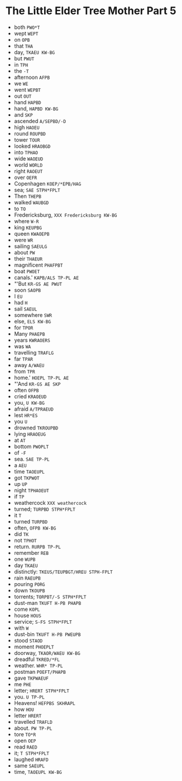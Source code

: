 # The Little Elder Tree Mother Part 5

* both `PWO*T`
* wept `WEPT`
* on `OPB`
* that `THA`
* day, `TKAEU KW-BG`
* but `PWUT`
* in `TPH`
* the `-T`
* afternoon `AFPB`
* we `WE`
* went `WEPBT`
* out `OUT`
* hand `HAPBD`
* hand, `HAPBD KW-BG`
* and `SKP`
* ascended `A/SEPBD/-D`
* high `HAOEU`
* round `ROUPBD`
* tower `TOUR`
* looked `HRAOBGD`
* into `TPHAO`
* wide `WAOEUD`
* world `WORLD`
* right `RAOEUT`
* over `OEFR`
* Copenhagen `KOEP/*EPB/HAG`
* sea; `SAE STPH*FPLT`
* Then `THEPB`
* walked `WAUBGD`
* to `TO`
* Fredericksburg, `XXX Fredericksburg KW-BG`
* where `W-R`
* king `KEUPBG`
* queen `KWAOEPB`
* were `WR`
* sailing `SAEULG`
* about `PW`
* their `THAEUR`
* magnificent `PHAFPBT`
* boat `PWOET`
* canals.' `KAPB/ALS TP-PL AE`
* "'But `KR-GS AE PWUT`
* soon `SAOPB`
* I `EU`
* had `H`
* sail `SAEUL`
* somewhere `SWR`
* else, `ELS KW-BG`
* for `TPOR`
* Many `PHAEPB`
* years `KWRAOERS`
* was `WA`
* travelling `TRAFLG`
* far `TPAR`
* away `A/WAEU`
* from `TPR`
* home.' `HOEPL TP-PL AE`
* "'And `KR-GS AE SKP`
* often `OFPB`
* cried `KRAOEUD`
* you, `U KW-BG`
* afraid `A/TPRAEUD`
* lest `HR*ES`
* you `U`
* drowned `TKROUPBD`
* lying `HRAOEUG`
* at `AT`
* bottom `PWOPLT`
* of `-F`
* sea. `SAE TP-PL`
* a `AEU`
* time `TAOEUPL`
* got `TKPWOT`
* up `UP`
* night `TPHAOEUT`
* if `TP`
* weathercock `XXX weathercock`
* turned; `TURPBD STPH*FPLT`
* it `T`
* turned `TURPBD`
* often, `OFPB KW-BG`
* did `TK`
* not `TPHOT`
* return. `RURPB TP-PL`
* remember `REB`
* one `WUPB`
* day `TKAEU`
* distinctly: `TKEUS/TEUPBGT/HREU STPH-FPLT`
* rain `RAEUPB`
* pouring `PORG`
* down `TKOUPB`
* torrents; `TORPBT/-S STPH*FPLT`
* dust-man `TKUFT H-PB PHAPB`
* come `KOPL`
* house `HOUS`
* service; `S-FS STPH*FPLT`
* with `W`
* dust-bin `TKUFT H-PB PWEUPB`
* stood `STAOD`
* moment `PHOEPLT`
* doorway, `TKAOR/WAEU KW-BG`
* dreadful `TKRED/*FL`
* weather. `WHR* TP-PL`
* postman `POEFT/PHAPB`
* gave `TKPWAEUF`
* me `PHE`
* letter; `HRERT STPH*FPLT`
* you. `U TP-PL`
* Heavens! `HEFPBS SKHRAPL`
* how `HOU`
* letter `HRERT`
* travelled `TRAFLD`
* about. `PW TP-PL`
* tore `TO*R`
* open `OEP`
* read `RAED`
* it; `T STPH*FPLT`
* laughed `HRAFD`
* same `SAEUPL`
* time, `TAOEUPL KW-BG`
